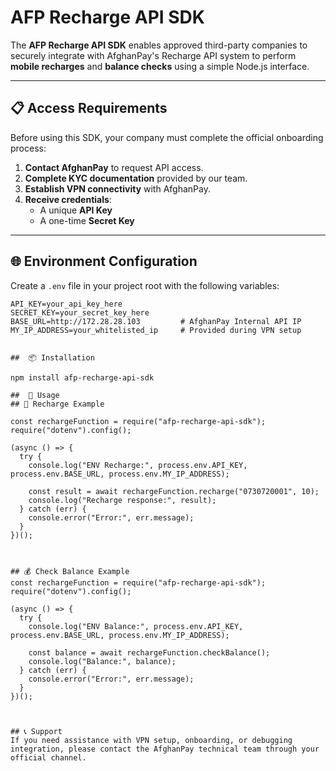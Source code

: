# AFP Recharge API SDK

The **AFP Recharge API SDK** enables approved third-party companies to securely integrate with AfghanPay's Recharge API system to perform **mobile recharges** and **balance checks** using a simple Node.js interface.

---

## 📋 Access Requirements

Before using this SDK, your company must complete the official onboarding process:

1. **Contact AfghanPay** to request API access.
2. **Complete KYC documentation** provided by our team.
3. **Establish VPN connectivity** with AfghanPay.
4. **Receive credentials**:
   - A unique **API Key**
   - A one-time **Secret Key**

---

## 🌐 Environment Configuration

Create a `.env` file in your project root with the following variables:

```env
API_KEY=your_api_key_here
SECRET_KEY=your_secret_key_here
BASE_URL=http://172.28.28.103         # AfghanPay Internal API IP
MY_IP_ADDRESS=your_whitelisted_ip     # Provided during VPN setup


##  📦 Installation

npm install afp-recharge-api-sdk

##  🚀 Usage
## 🔋 Recharge Example

const rechargeFunction = require("afp-recharge-api-sdk");
require("dotenv").config();

(async () => {
  try {
    console.log("ENV Recharge:", process.env.API_KEY, process.env.BASE_URL, process.env.MY_IP_ADDRESS);

    const result = await rechargeFunction.recharge("0730720001", 10);
    console.log("Recharge response:", result);
  } catch (err) {
    console.error("Error:", err.message);
  }
})();



## 💰 Check Balance Example
const rechargeFunction = require("afp-recharge-api-sdk");
require("dotenv").config();

(async () => {
  try {
    console.log("ENV Balance:", process.env.API_KEY, process.env.BASE_URL, process.env.MY_IP_ADDRESS);

    const balance = await rechargeFunction.checkBalance();
    console.log("Balance:", balance);
  } catch (err) {
    console.error("Error:", err.message);
  }
})();



## 📞 Support
If you need assistance with VPN setup, onboarding, or debugging integration, please contact the AfghanPay technical team through your official channel.

